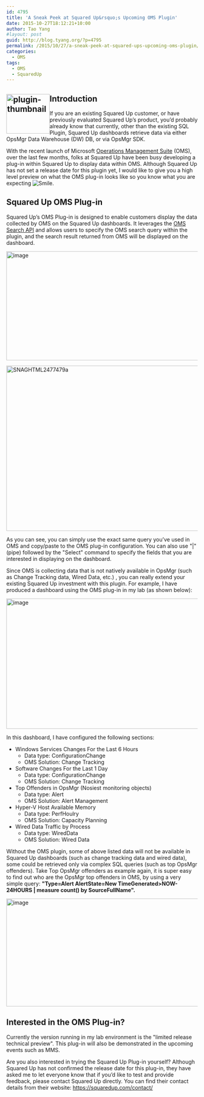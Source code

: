 ```yaml
---
id: 4795
title: 'A Sneak Peek at Squared Up&rsquo;s Upcoming OMS Plugin'
date: 2015-10-27T18:12:21+10:00
author: Tao Yang
#layout: post
guid: http://blog.tyang.org/?p=4795
permalink: /2015/10/27/a-sneak-peek-at-squared-ups-upcoming-oms-plugin/
categories:
  - OMS
tags:
  - OMS
  - SquaredUp
---
```


## <a href="http://blog.tyang.org/wp-content/uploads/2015/10/plugin-thumbnail.png"><img style="background-image: none; float: left; padding-top: 0px; padding-left: 0px; margin-left: 0px; display: inline; padding-right: 0px; margin-right: 0px; border: 0px;" title="plugin-thumbnail" src="http://blog.tyang.org/wp-content/uploads/2015/10/plugin-thumbnail_thumb.png" alt="plugin-thumbnail" width="114" height="104" align="left" border="0" /></a>Introduction

If you are an existing Squared Up customer, or have previously evaluated Squared Up’s product, you’d probably already know that currently, other than the existing SQL Plugin, Squared Up dashboards retrieve data via either OpsMgr Data Warehouse (DW) DB, or via OpsMgr SDK.

With the recent launch of Microsoft <a href="http://www.microsoft.com/oms">Operations Management Suite</a> (OMS), over the last few months, folks at Squared Up have been busy developing a plug-in within Squared Up to display data within OMS. Although Squared Up has not set a release date for this plugin yet, I would like to give you a high level preview on what the OMS plug-in looks like so you know what you are expecting <img class="wlEmoticon wlEmoticon-smile" style="border-style: none;" src="http://blog.tyang.org/wp-content/uploads/2015/10/wlEmoticon-smile1.png" alt="Smile" />.

## Squared Up OMS Plug-in

Squared Up’s OMS Plug-in is designed to enable customers display the data collected by OMS on the Squared Up dashboards. It leverages the <a href="https://technet.microsoft.com/library/mt484116.aspx">OMS Search API</a> and allows users to specify the OMS search query within the plugin, and the search result returned from OMS will be displayed on the dashboard.

<a href="http://blog.tyang.org/wp-content/uploads/2015/10/image29.png"><img style="background-image: none; padding-top: 0px; padding-left: 0px; display: inline; padding-right: 0px; border: 0px;" title="image" src="http://blog.tyang.org/wp-content/uploads/2015/10/image_thumb23.png" alt="image" width="530" height="287" border="0" /></a>

<a href="http://blog.tyang.org/wp-content/uploads/2015/10/SNAGHTML2477479a.png"><img style="background-image: none; padding-top: 0px; padding-left: 0px; display: inline; padding-right: 0px; border: 0px;" title="SNAGHTML2477479a" src="http://blog.tyang.org/wp-content/uploads/2015/10/SNAGHTML2477479a_thumb.png" alt="SNAGHTML2477479a" width="554" height="435" border="0" /></a>

As you can see, you can simply use the exact same query you’ve used in OMS and copy/paste to the OMS plug-in configuration. You can also use "|" (pipe) followed by the "Select" command to specify the fields that you are interested in displaying on the dashboard.

Since OMS is collecting data that is not natively available in OpsMgr (such as Change Tracking data, Wired Data, etc.) , you can really extend your existing Squared Up investment with this plugin. For example, I have produced a dashboard using the OMS plug-in in my lab (as shown below):

<a href="http://blog.tyang.org/wp-content/uploads/2015/10/image30.png"><img style="background-image: none; padding-top: 0px; padding-left: 0px; display: inline; padding-right: 0px; border: 0px;" title="image" src="http://blog.tyang.org/wp-content/uploads/2015/10/image_thumb24.png" alt="image" width="705" height="343" border="0" /></a>

In this dashboard, I have configured the following sections:
<ul>
	<li>Windows Services Changes For the Last 6 Hours
<ul>
	<li>Data type: ConfigurationChange</li>
	<li>OMS Solution: Change Tracking</li>
</ul>
</li>
	<li>Software Changes For the Last 1 Day
<ul>
	<li>Data type: ConfigurationChange</li>
	<li>OMS Solution: Change Tracking</li>
</ul>
</li>
	<li>Top Offenders in OpsMgr (Nosiest monitoring objects)
<ul>
	<li>Data type: Alert</li>
	<li>OMS Solution: Alert Management</li>
</ul>
</li>
	<li>Hyper-V Host Available Memory
<ul>
	<li>Data type: PerfHoulry</li>
	<li>OMS Solution: Capacity Planning</li>
</ul>
</li>
	<li>Wired Data Traffic by Process
<ul>
	<li>Data type: WiredData</li>
	<li>OMS Solution: Wired Data</li>
</ul>
</li>
</ul>
Without the OMS plugin, some of above listed data will not be available in Squared Up dashboards (such as change tracking data and wired data), some could be retrieved only via complex SQL queries (such as top OpsMgr offenders). Take Top OpsMgr offenders as example again, it is super easy to find out who are the OpsMgr top offenders in OMS, by using a very simple query: <strong>"Type=Alert AlertState=New TimeGenerated&gt;NOW-24HOURS | measure count() by SourceFullName".</strong>

<a href="http://blog.tyang.org/wp-content/uploads/2015/10/image31.png"><img style="background-image: none; padding-top: 0px; padding-left: 0px; display: inline; padding-right: 0px; border: 0px;" title="image" src="http://blog.tyang.org/wp-content/uploads/2015/10/image_thumb25.png" alt="image" width="533" height="284" border="0" /></a>

## Interested in the OMS Plug-in?

Currently the version running in my lab environment is the "limited release technical preview". This plug-in will also be demonstrated in the upcoming events such as MMS.

Are you also interested in trying the Squared Up Plug-in yourself? Although Squared Up has not confirmed the release date for this plug-in, they have asked me to let everyone know that if you’d like to test and provide feedback, please contact Squared Up directly. You can find their contact details from their website: <a title="https://squaredup.com/contact/" href="https://squaredup.com/contact/">https://squaredup.com/contact/</a>